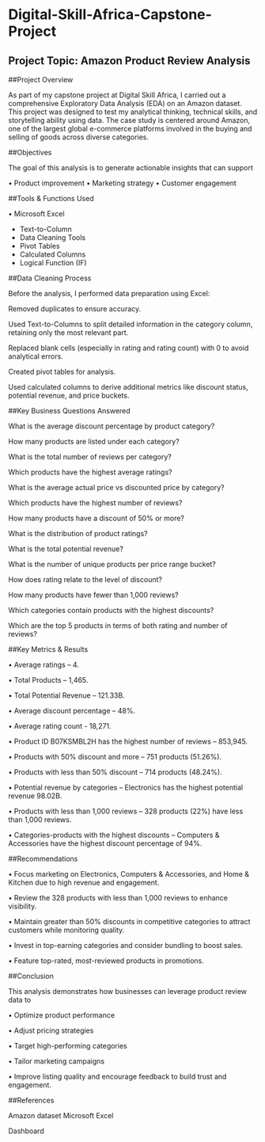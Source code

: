 # Digital-Skill-Africa-Capstone-Project

## Project Topic: Amazon Product Review Analysis


##Project Overview

As part of my capstone project at Digital Skill Africa, I carried out a comprehensive Exploratory Data Analysis (EDA) on an Amazon dataset. This project was designed to test my analytical thinking, technical skills, and storytelling ability using data. The case study is centered around Amazon, one of the largest global e-commerce platforms involved in the buying and selling of goods across diverse categories.



##Objectives

The goal of this analysis is to generate actionable insights that can support

• Product improvement • Marketing strategy • Customer engagement



##Tools & Functions Used

• Microsoft Excel

- Text-to-Column
- Data Cleaning Tools
- Pivot Tables
- Calculated Columns
- Logical Function (IF)



##Data Cleaning Process

Before the analysis, I performed data preparation using Excel:

Removed duplicates to ensure accuracy.

Used Text-to-Columns to split detailed information in the category column, retaining only the most relevant part.

Replaced blank cells (especially in rating and rating count) with 0 to avoid analytical errors.

Created pivot tables for analysis.

Used calculated columns to derive additional metrics like discount status, potential revenue, and price buckets.



##Key Business Questions Answered

What is the average discount percentage by product category?

How many products are listed under each category?

What is the total number of reviews per category?

Which products have the highest average ratings?

What is the average actual price vs discounted price by category?

Which products have the highest number of reviews?

How many products have a discount of 50% or more?

What is the distribution of product ratings?

What is the total potential revenue?

What is the number of unique products per price range bucket?

How does rating relate to the level of discount?

How many products have fewer than 1,000 reviews?

Which categories contain products with the highest discounts?

Which are the top 5 products in terms of both rating and number of reviews?



##Key Metrics & Results

• Average ratings – 4.

• Total Products – 1,465.

• Total Potential Revenue – 121.33B.

• Average discount percentage – 48%.

• Average rating count - 18,271.

• Product ID B07KSMBL2H has the highest number of reviews – 853,945.

• Products with 50% discount and more – 751 products (51.26%).

• Products with less than 50% discount – 714 products (48.24%).

• Potential revenue by categories – Electronics has the highest potential revenue 98.02B.

• Products with less than 1,000 reviews – 328 products (22%) have less than 1,000 reviews.

• Categories-products with the highest discounts – Computers & Accessories have the highest discount percentage of 94%.



##Recommendations

• Focus marketing on Electronics, Computers & Accessories, and Home & Kitchen due to high revenue and engagement.

• Review the 328 products with less than 1,000 reviews to enhance visibility.

• Maintain greater than 50% discounts in competitive categories to attract customers while monitoring quality.

• Invest in top-earning categories and consider bundling to boost sales.

• Feature top-rated, most-reviewed products in promotions.



##Conclusion

This analysis demonstrates how businesses can leverage product review data to

• Optimize product performance 

• Adjust pricing strategies 

• Target high-performing categories 

• Tailor marketing campaigns 

• Improve listing quality and encourage feedback to build trust and engagement.



##References

Amazon dataset
Microsoft Excel

Dashboard
